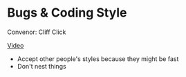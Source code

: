 # Bugs & Coding Style
Convenor: Cliff Click

[Video](https://www.pscp.tv/_nighthacking/1PlKQYWnabZKE)

* Accept other people's styles because they might be fast
* Don't nest things 

